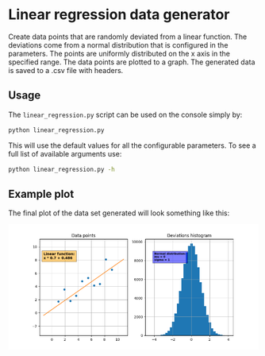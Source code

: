 # Linear regression data generator

Create data points that are randomly deviated from a linear function. The deviations
come from a normal distribution that is configured in the parameters. The points
are uniformly distributed on the x axis in the specified range. The data points
are plotted to a graph. The generated data is saved to a .csv file with headers.

## Usage

The `linear_regression.py` script can be used on the console simply by:

```bash
python linear_regression.py
```

This will use the default values for all the configurable parameters.
To see a full list of available arguments use:

```bash
python linear_regression.py -h
```

## Example plot

The final plot of the data set generated will look something like this:

![linear_regression_data_example](plot_example.png)
